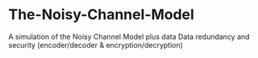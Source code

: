 # The-Noisy-Channel-Model
A simulation of the Noisy Channel Model plus data Data redundancy and security (encoder/decoder &amp; encryption/decryption)
